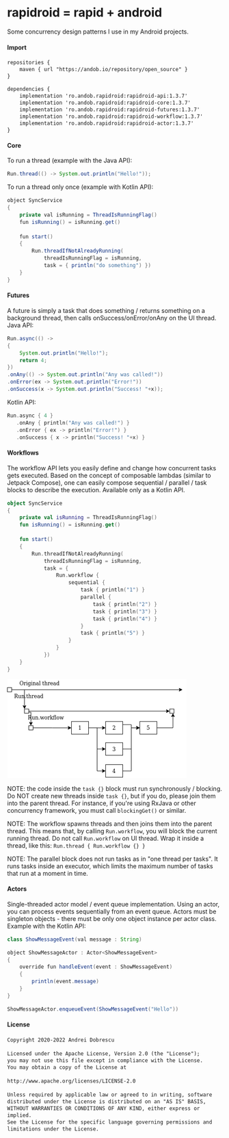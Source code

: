# rapidroid = rapid + android

Some concurrency design patterns I use in my Android projects.

#### Import

```
repositories {
    maven { url "https://andob.io/repository/open_source" }
}
```

```
dependencies {
    implementation 'ro.andob.rapidroid:rapidroid-api:1.3.7'
    implementation 'ro.andob.rapidroid:rapidroid-core:1.3.7'
    implementation 'ro.andob.rapidroid:rapidroid-futures:1.3.7'
    implementation 'ro.andob.rapidroid:rapidroid-workflow:1.3.7'
    implementation 'ro.andob.rapidroid:rapidroid-actor:1.3.7'
}
```

#### Core

To run a thread (example with the Java API):

```java
Run.thread(() -> System.out.println("Hello!"));
```

To run a thread only once (example with Kotlin API):

```java
object SyncService
{
    private val isRunning = ThreadIsRunningFlag()
    fun isRunning() = isRunning.get()

    fun start()
    {
        Run.threadIfNotAlreadyRunning(
            threadIsRunningFlag = isRunning,
            task = { println("do something") })
    }
}
```

#### Futures

A future is simply a task that does something / returns something on a background thread, then calls onSuccess/onError/onAny on the UI thread. Java API:

```java
Run.async(() ->
{
    System.out.println("Hello!");
    return 4;
})
.onAny(() -> System.out.println("Any was called!"))
.onError(ex -> System.out.println("Error!"))
.onSuccess(x -> System.out.println("Success! "+x));
```

Kotlin API:

```kotlin
Run.async { 4 }
   .onAny { println("Any was called!") }
   .onError { ex -> println("Error!") }
   .onSuccess { x -> println("Success! "+x) }
```

#### Workflows

The workflow API lets you easily define and change how concurrent tasks gets executed. Based on the concept of composable lambdas (similar to Jetpack Compose), one can easily compose sequential / parallel / task blocks to describe the execution. Available only as a Kotlin API.

```kotlin
object SyncService
{
    private val isRunning = ThreadIsRunningFlag()
    fun isRunning() = isRunning.get()

    fun start()
    {
        Run.threadIfNotAlreadyRunning(
            threadIsRunningFlag = isRunning,
            task = {
                Run.workflow {
                    sequential {
                        task { println("1") }
                        parallel {
                            task { println("2") }
                            task { println("3") }
                            task { println("4") }
                        }
                        task { println("5") }
                    }
                }
            })
    }
}
```

![workflow](https://raw.githubusercontent.com/andob/rapidroid/master/docs/workflow.png)

NOTE: the code inside the ``task {}`` block must run synchronously / blocking. Do NOT create new threads inside ``task {}``, but if you do, please join them into the parent thread. For instance, if you're using RxJava or other concurrency framework, you must call ``blockingGet()`` or similar.

NOTE: The workflow spawns threads and then joins them into the parent thread. This means that, by calling ``Run.workflow``, you will block the current running thread. Do not call ``Run.workflow`` on UI thread. Wrap it inside a thread, like this: ``Run.thread { Run.workflow {} }``

NOTE: The parallel block does not run tasks as in "one thread per tasks". It runs tasks inside an executor, which limits the maximum number of tasks that run at a moment in time.

#### Actors

Single-threaded actor model / event queue implementation. Using an actor, you can process events sequentially from an event queue. Actors must be singleton objects - there must be only one object instance per actor class. Example with the Kotlin API:

```java
class ShowMessageEvent(val message : String)
```

```java
object ShowMessageActor : Actor<ShowMessageEvent>
{
    override fun handleEvent(event : ShowMessageEvent)
    {
        println(event.message)
    }
}
```

```java
ShowMessageActor.enqueueEvent(ShowMessageEvent("Hello"))
```

#### License

```
Copyright 2020-2022 Andrei Dobrescu

Licensed under the Apache License, Version 2.0 (the "License");
you may not use this file except in compliance with the License.
You may obtain a copy of the License at

http://www.apache.org/licenses/LICENSE-2.0

Unless required by applicable law or agreed to in writing, software
distributed under the License is distributed on an "AS IS" BASIS,
WITHOUT WARRANTIES OR CONDITIONS OF ANY KIND, either express or implied.
See the License for the specific language governing permissions and
limitations under the License.
```
